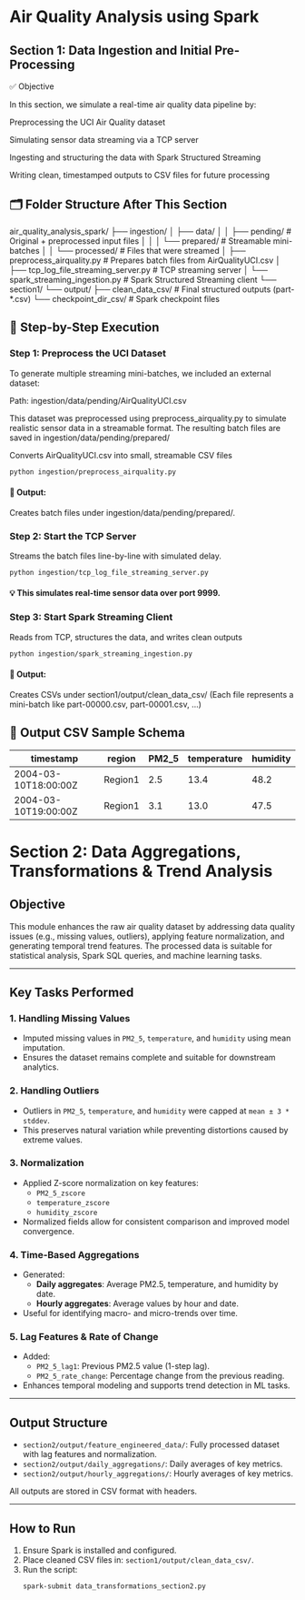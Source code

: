 # Air Quality Analysis using Spark


## Section 1: Data Ingestion and Initial Pre-Processing

✅ Objective

In this section, we simulate a real-time air quality data pipeline by:

Preprocessing the UCI Air Quality dataset

Simulating sensor data streaming via a TCP server

Ingesting and structuring the data with Spark Structured Streaming

Writing clean, timestamped outputs to CSV files for future processing

## 🗂 Folder Structure After This Section

air_quality_analysis_spark/
├── ingestion/
│   ├── data/
│   │   ├── pending/                 # Original + preprocessed input files
│   │   │   └── prepared/            # Streamable mini-batches
│   │   └── processed/              # Files that were streamed
│   ├── preprocess_airquality.py    # Prepares batch files from AirQualityUCI.csv
│   ├── tcp_log_file_streaming_server.py  # TCP streaming server
│   └── spark_streaming_ingestion.py      # Spark Structured Streaming client
└── section1/
    └── output/
        ├── clean_data_csv/         # Final structured outputs (part-*.csv)
        └── checkpoint_dir_csv/     # Spark checkpoint files


## 🧩 Step-by-Step Execution

### Step 1: Preprocess the UCI Dataset

To generate multiple streaming mini-batches, we included an external dataset:

Path: ingestion/data/pending/AirQualityUCI.csv

This dataset was preprocessed using preprocess_airquality.py to simulate realistic sensor data in a streamable format. The resulting batch files are saved in ingestion/data/pending/prepared/

Converts AirQualityUCI.csv into small, streamable CSV files

```bash
python ingestion/preprocess_airquality.py
```

#### 📁 Output:
Creates batch files under ingestion/data/pending/prepared/.

### Step 2: Start the TCP Server
Streams the batch files line-by-line with simulated delay.

``` bash
python ingestion/tcp_log_file_streaming_server.py
```
#### 💡 This simulates real-time sensor data over port 9999.

### Step 3: Start Spark Streaming Client

Reads from TCP, structures the data, and writes clean outputs

```bash
python ingestion/spark_streaming_ingestion.py
```

#### 📁 Output:
Creates CSVs under section1/output/clean_data_csv/
(Each file represents a mini-batch like part-00000.csv, part-00001.csv, ...)


## 📑 Output CSV Sample Schema

| timestamp              | region  | PM2_5 | temperature | humidity |
|------------------------|---------|-------|-------------|----------|
| 2004-03-10T18:00:00Z   | Region1 | 2.5   | 13.4        | 48.2     |
| 2004-03-10T19:00:00Z   | Region1 | 3.1   | 13.0        | 47.5     |


# Section 2: Data Aggregations, Transformations & Trend Analysis

## Objective

This module enhances the raw air quality dataset by addressing data quality issues (e.g., missing values, outliers), applying feature normalization, and generating temporal trend features. The processed data is suitable for statistical analysis, Spark SQL queries, and machine learning tasks.

---

## Key Tasks Performed

### 1. **Handling Missing Values**
- Imputed missing values in `PM2_5`, `temperature`, and `humidity` using mean imputation.
- Ensures the dataset remains complete and suitable for downstream analytics.

### 2. **Handling Outliers**
- Outliers in `PM2_5`, `temperature`, and `humidity` were capped at `mean ± 3 * stddev`.
- This preserves natural variation while preventing distortions caused by extreme values.

### 3. **Normalization**
- Applied Z-score normalization on key features:
  - `PM2_5_zscore`
  - `temperature_zscore`
  - `humidity_zscore`
- Normalized fields allow for consistent comparison and improved model convergence.

### 4. **Time-Based Aggregations**
- Generated:
  - **Daily aggregates**: Average PM2.5, temperature, and humidity by date.
  - **Hourly aggregates**: Average values by hour and date.
- Useful for identifying macro- and micro-trends over time.

### 5. **Lag Features & Rate of Change**
- Added:
  - `PM2_5_lag1`: Previous PM2.5 value (1-step lag).
  - `PM2_5_rate_change`: Percentage change from the previous reading.
- Enhances temporal modeling and supports trend detection in ML tasks.

---

## Output Structure

- `section2/output/feature_engineered_data/`: Fully processed dataset with lag features and normalization.
- `section2/output/daily_aggregations/`: Daily averages of key metrics.
- `section2/output/hourly_aggregations/`: Hourly averages of key metrics.

All outputs are stored in CSV format with headers.

---

## How to Run

1. Ensure Spark is installed and configured.
2. Place cleaned CSV files in: `section1/output/clean_data_csv/`.
3. Run the script:  
   ```bash
   spark-submit data_transformations_section2.py
